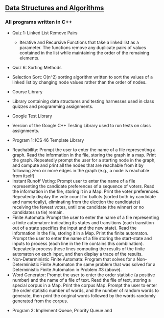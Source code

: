 ## [Data Structures and Algorithms](https://github.com/HungryAdi/Coursework/tree/master/DataStructures%26Algorithms)
### All programs written in C++
  * Quiz 1: Linked List Remove Pairs
    - Iterative and Recursive Functions that take a linked list as a parameter. The functions remove any duplicate pairs of values contained in the list while maintaining the order of the remaining elements.
  
  * Quiz 6: Sorting Methods
   - Selection Sort: O(n^2) sorting algorithm written to sort the values of a linked list by changing node values rather than the order of nodes.
  
  * Course Library
   - Library containing data structures and testing harnesses used in class quizzes and programming assignments.
  
  * Google Test Library
   - Version of the Google C++ Testing Library used to run tests on class assignments.
  
  * Program 1: ICS 46 Template Library
   - Reachability: Prompt the user to enter the name of a file representing a graph. Read the information in the file, storing the graph in a map. Print the graph. Repeatedly prompt the user for a starting node in the graph, and compute and print all the nodes that are reachable from it by following zero or more edges in the graph (e.g., a node is reachable from itself)
   - Instant Runoff Voting: Prompt user to enter the name of a file representing the candidate preferences of a sequence of voters. Read the information in the file, storing it in a Map. Print the voter preferences. Repeatedly display the vote count for ballots (sorted both by candidate and numerically), eliminating from the election the candidate(s) receiving the fewest votes, until one candidate (the winner) or no candidates (a tie) remain.
   - Finite Automata: Prompt the user to enter the name of a file representing a finite automaton: indicating its states and transitions (each transition out of a state specifies the input and the new state). Read the information in the file, storing it in a Map. Print the finite automaton. Prompt the user to enter the name of a file storing the start-state and inputs to process (each line in the file contains this combination). Repeatedly process these lines computing the results of the finite automaton on each input, and then display a trace of the results.
   - Non-Deterministic Finite Automata: Program that solves for a Non-Deterministic Finite Automaton the same problem that was solved for a Deterministic Finite Automaton in Problem #3 (above).
   - Word Generator: Prompt the user to enter the order statistic (a positive number) and the name of a file of text. Read the file of text, storing a special corpus in a Map. Print the corpus Map. Prompt the user to enter the order statistic number of words, and the number of random words to generate, then print the original words followed by the words randomly generated from the corpus.
  
  * Program 2: Implement Queue, Priority Queue and 
